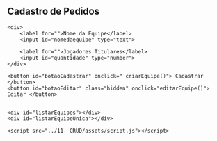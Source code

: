 <!DOCTYPE html>
<html lang="pt-BR">
<head>
    <meta charset="UTF-8">
    <meta name="viewport" content="width=device-width, initial-scale=1.0">
    <link rel="stylesheet" href="../">
    <title> Cadastro de Pedidos </title>
</head>
<body>
    <h2> Cadastro de Pedidos </h2>

    <div>
        <label for="">Nome da Equipe</label>
        <input id="nomedaequipe" type="text">

        <label for="">Jogadores Titulares</label>
        <input id="quantidade" type="number">
    </div>

    <button id="botaoCadastrar" onclick=" criarEquipe()"> Cadastrar </button>
    <button id="botaoEditar" class="hidden" onclick="editarEquipe()"> Editar </button>


    <div id="listarEquipes"></div>
    <div id="listarEquipeUnica"></div>

    <script src="../11- CRUD/assets/script.js"></script>
</body>
</html>